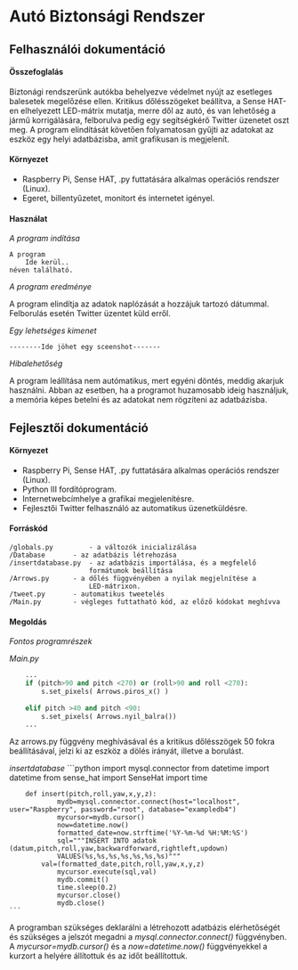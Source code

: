# Autó Biztonsági Rendszer
## Felhasználói dokumentáció

#### Összefoglalás

Biztonági rendszerünk autókba behelyezve védelmet nyújt az esetleges balesetek megelőzése ellen. Kritikus dőlésszögeket beállítva, a Sense HAT-en elhelyezett LED-mátrix mutatja, merre dől az autó, és van lehetőség a jármű korrigálására, felborulva pedig egy segítségkérő Twitter üzenetet oszt meg. A program elindítását követően folyamatosan gyűjti az adatokat az eszköz egy helyi adatbázisba, amit grafikusan is megjelenít.

#### Környezet

* Raspberry Pi, Sense HAT, .py futtatására alkalmas operációs rendszer (Linux).
* Egeret, billentyűzetet, monitort és internetet igényel.
	
#### Használat

*A program indítása*
	
	A program	
		Ide kerül..
	néven található.

*A program eredménye*

A program elindítja az adatok naplózását a hozzájuk tartozó dátummal.
Felborulás esetén Twitter üzentet küld erről.
		
*Egy lehetséges kimenet*

	--------Ide jöhet egy sceenshot-------

*Hibalehetőség*

A program leállítása nem autómatikus, mert egyéni döntés, meddig akarjuk használni. Abban az esetben, ha a programot huzamosabb ideig használjuk, a memória képes betelni és az adatokat nem rögzíteni az adatbázisba.

## Fejlesztői dokumentáció

#### Környezet
* Raspberry Pi, Sense HAT, .py futtatására alkalmas operációs rendszer (Linux).
* Python III fordítóprogram.
* Internetwebcímhelye a grafikai megjelenítésre.
* Fejlesztői Twitter felhasználó az automatikus üzenetküldésre.

#### Forráskód
	/globals.py 		- a változók inicializálása
	/Database		- az adatbázis létrehozása
	/insertdatabase.py	- az adatbázis importálása, és a megfelelő 
						formátumok beállítása
	/Arrows.py		- a dőlés függvényében a nyilak megjelnítése a 
						LED-mátrixon.
	/tweet.py		- automatikus tweetelés
	/Main.py		- végleges futtatható kód, az előző kódokat meghívva

#### Megoldás

*Fontos programrészek*
	
*Main.py*

```python
	...
	if (pitch>90 and pitch <270) or (roll>90 and roll <270):
		s.set_pixels( Arrows.piros_x() )
		
	elif pitch >40 and pitch <90:
		s.set_pixels( Arrows.nyil_balra())
	...
```
Az arrows.py függvény meghívásával és a kritikus dőlésszögek 50 fokra beállításával, jelzi ki az eszköz a dölés irányát, illetve a borulást.

*insertdatabase*
	```python
		import mysql.connector
		from datetime import datetime
		from sense_hat import SenseHat
		import time
		
		
		def insert(pitch,roll,yaw,x,y,z):
    			mydb=mysql.connector.connect(host="localhost", user="Raspberry", password="root", database="exampledb4")
    			mycursor=mydb.cursor()
    			now=datetime.now()
    			formatted_date=now.strftime('%Y-%m-%d %H:%M:%S')
    			sql="""INSERT INTO adatok (datum,pitch,roll,yaw,backwardforward,rightleft,updown)
    			VALUES(%s,%s,%s,%s,%s,%s,%s)"""
   			val=(formatted_date,pitch,roll,yaw,x,y,z)
    			mycursor.execute(sql,val)
    			mydb.commit()
    			time.sleep(0.2)
    			mycursor.close()
    			mydb.close()
	```

A programban szükséges deklarálni a létrehozott adatbázis elérhetőségét és szükséges a jelszót megadni a *mysql.connector.connect()* függvényben. A *mycursor=mydb.cursor()* és a *now=datetime.now()* függvényekkel a kurzort a helyére állítottuk és az időt beállítottuk.
	
